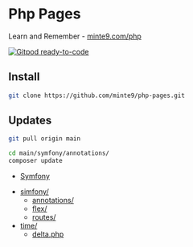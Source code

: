 # Php Pages

Learn and Remember - [minte9.com/php](https://www.minte9.com/php)

[![Gitpod ready-to-code](https://img.shields.io/badge/Gitpod-ready--to--code-blue?logo=gitpod)](https://gitpod.io/#https://github.com/minte9/php-pages)

## Install

~~~sh
git clone https://github.com/minte9/php-pages.git
~~~

## Updates

~~~sh
git pull origin main

cd main/symfony/annotations/
composer update
~~~

- [Symfony](#simfony) 

* [simfony/](./main/symfony)
  * [annotations/](./main/symfony/annotations)
  * [flex/](./main/symfony/flex)
  * [routes/](./main/symfony/routes)
* [time/](./main/time)
  * [delta.php](./main/time/delta.php)
